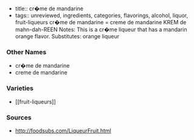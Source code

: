 - title:: cr�me de mandarine
- tags:: unreviewed, ingredients, categories, flavorings, alcohol, liquor, fruit-liqueurs
cr�me de mandarine = creme de mandarine KREM de mahn-dah-REEN Notes: This is a cr�me liqueur that has a mandarin orange flavor. Substitutes: orange liqueur

### Other Names

* cr�me de mandarine
* creme de mandarine

### Varieties

* [[fruit-liqueurs]]

### Sources
* http://foodsubs.com/LiqueurFruit.html
